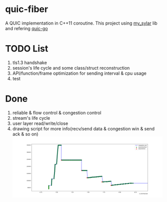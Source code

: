# quic-fiber
A QUIC implementation in C++11 coroutine. 
This project using [my_sylar](https://github.com/hankai17/my_sylar) lib and refering [quic-go](https://github.com/lucas-clemente/quic-go)

# TODO List
1. tls1.3 handshake
2. session's life cycle and some class/struct reconstruction 
3. API/function/frame optimization for sending interval & cpu usage
4. test

# Done
1. reliable & flow control & congestion control
2. stream's life cycle
3. user layer read/write/close
4. drawing script for more info(recv/send data & congestion win & send ack & so on)
  ![congestion.png](https://github.com/hankai17/quic-fiber/blob/main/congestion.png)

